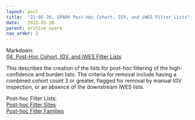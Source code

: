 ```yaml
---
layout: post
title:  "22-05-20, SPARK Post-Hoc Cohort, IGV, and iWES Filter Lists"
date:   2022-05-20
parent: archive_spark
nav_order: 2
---
```


Markdown:
<br>[04, Post-Hoc Cohort, IGV, and iWES Filter Lists](https://www.dropbox.com/s/6poq7001gt3y4l0/04_concat_calls.html?dl=0)

This describes the creation of the lists for post-hoc filtering of the high-confidence and burden lists. The criteria for removal include having a combined cohort count 3 or greater, flagged for removal by manual IGV inspection, or an absence of the downstream iWES lists.

Post-hoc Filter Lists:
<br>[Post-hoc Filter Sites](https://www.dropbox.com/s/rfy6mre2dfuy16p/posthoc_filterlist.sites.txt?dl=0)
<br>[Post-hoc Filter Families](https://www.dropbox.com/s/6i5mp2x0vefl2gc/posthoc_filterlist.families.txt?dl=0)
